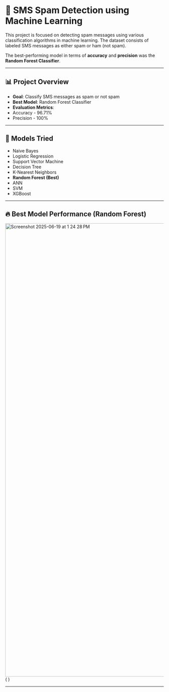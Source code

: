 # 📩 SMS Spam Detection using Machine Learning

This project is focused on detecting spam messages using various classification algorithms in machine learning. The dataset consists of labeled SMS messages as either spam or ham (not spam).

The best-performing model in terms of **accuracy** and **precision** was the **Random Forest Classifier**.

---

## 📊 Project Overview

- **Goal**: Classify SMS messages as spam or not spam
- **Best Model**: Random Forest Classifier
- **Evaluation Metrics**:
-  Accuracy - 96.71%
- Precision - 100%
---

## 🧰 Models Tried

- Naive Bayes
- Logistic Regression
- Support Vector Machine
- Decision Tree
- K-Nearest Neighbors
- **Random Forest (Best)**
- ANN
- SVM
- XGBoost

---

## 🔥 Best Model Performance (Random Forest)

<img width="1440" alt="Screenshot 2025-06-19 at 1 24 28 PM" src="https://github.com/user-attachments/assets/0e66d62d-8cd3-490e-9d8f-68270c4f7d46" />
( )

---

